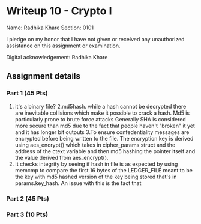# Writeup 10 - Crypto I

Name: Radhika Khare
Section: 0101

I pledge on my honor that I have not given or received any unauthorized assistance on this assignment or examination.

Digital acknowledgement: Radhika Khare


## Assignment details

### Part 1 (45 Pts)
1. it's a binary file?
2.md5hash. while a hash cannot be decrypted there are inevitable collisions which make it possible to crack a hash. Md5 is particularly prone to brute force attacks Generally SHA is considered more secure than md5 due to the fact that people haven't "broken" it yet and it has longer bit outputs
3.To ensure confedentiality messages are encrypted before being written to the file. The encryption key is derived using aes_encrypt() which takes in cipher_params struct and the address of the ctext variable and then md5 hashing the pointer itself and the value derived from aes_encrypt(). 
4. It checks integrity by seeing if hash in file is as expected by using memcmp to compare the first 16 bytes of the LEDGER_FILE meant to be the key with md5 hashed version of the key being stored that's in params.key_hash. An issue with this is the fact that

### Part 2 (45 Pts)

### Part 3 (10 Pts)

